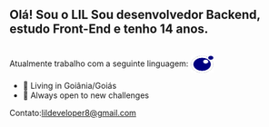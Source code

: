 


## Olá! Sou o LIL Sou desenvolvedor Backend, estudo Front-End e tenho 14 anos.
<div style="display: inline_block"><br>
  Atualmente trabalho com a seguinte linguagem:
  <img align="center" alt="Rafa-LUA" height="30" width="40" src="https://raw.githubusercontent.com/devicons/devicon/master/icons/lua/lua-original.svg">
   
  - 📍 Living in Goiânia/Goiás
  - 🔎 Always open to new challenges
  
  Contato:lildeveloper8@gmail.com
</div>
  
